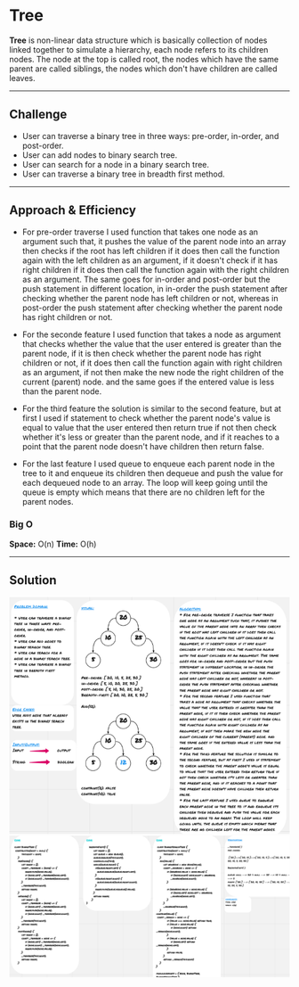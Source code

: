 # Tree 

**Tree** is non-linear data structure which is basically collection of nodes linked together to simulate a hierarchy, each node refers to its children nodes. The node at the top is called root, the nodes which have the same parent are called siblings, the nodes which don't have children are called leaves.

<hr>

## Challenge

* User can traverse a binary tree in three ways: pre-order, in-order, and post-order.
* User can add nodes to binary search tree.
* User can search for a node in a binary search tree.
* User can traverse a binary tree in breadth first method.

<hr>

## Approach & Efficiency

* For pre-order traverse I used function that takes one node as an argument such that, it pushes the value of the parent node into an array then checks if the root has left children if it does then call the function again with the left children as an argument, if it doesn't check if it has right children if it does then call the function again with the right children as an argument. The same goes for in-order and post-order but the push statement in different location, in in-order the push statement after checking whether the parent node has left children or not, whereas in post-order the push statement after checking whether the parent node has right children or not.

* For the seconde feature I used function that takes a node as argument that checks whether the value that the user entered is greater than the parent node, if it is then check whether the parent node has right children or not, if it does then call the function again with right children as an argument, if not then make the new node the right children of the current (parent) node. and the same goes if the entered value is less than the parent node.

* For the third feature the solution is similar to the second feature, but at first I used if statement to check whether the parent node's value is equal to value that the user entered then return true if not then check whether it's less or greater than the parent node, and if it reaches to a point that the parent node doesn't have children then return false.

* For the last feature I used queue to enqueue each parent node in the tree to it and enqueue its children then dequeue and push the value for each dequeued node to an array. The loop will keep going until the queue is empty which means that there are no children left for the parent nodes.
 
### Big O

**Space:** O(n)
**Time:** O(h)

<hr>

## Solution

![Whiteborad](../assets/tree-1.png)
![Whiteborad](../assets/tree-2.png)
